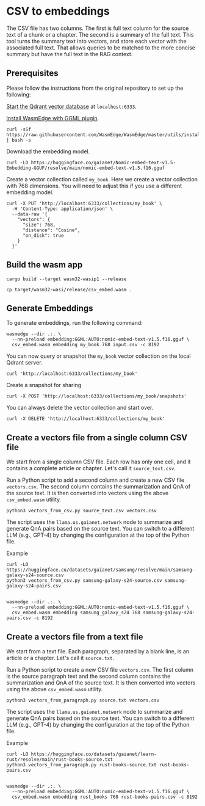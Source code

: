 # CSV to embeddings 

The CSV file has two columns. The first is full text column for the source text of a chunk or a chapter.
The second is a summary of the full text. This tool turns the summary text into vectors, and store
each vector with the associated full text. That allows queries to be matched to the more concise summary
but have the full text in the RAG context.

## Prerequisites

Please follow the instructions from the original repository to set up the following:

[Start the Qdrant vector database](https://qdrant.tech/documentation/quick-start/) at `localhost:6333`.

[Install WasmEdge with GGML plugin](https://wasmedge.org/docs/start/install).

```
curl -sSf https://raw.githubusercontent.com/WasmEdge/WasmEdge/master/utils/install_v2.sh | bash -s
```

Download the embedding model.

```
curl -LO https://huggingface.co/gaianet/Nomic-embed-text-v1.5-Embedding-GGUF/resolve/main/nomic-embed-text-v1.5.f16.gguf
```

Create a vector collection called `my_book`. Here we create a vector collection with 768 dimensions. You will need to adjust this if you use a different embedding model.

```
curl -X PUT 'http://localhost:6333/collections/my_book' \
  -H 'Content-Type: application/json' \
  --data-raw '{
    "vectors": {
      "size": 768,
      "distance": "Cosine",
      "on_disk": true
    }
  }'
```

## Build the wasm app

```
cargo build --target wasm32-wasip1 --release

cp target/wasm32-wasi/release/csv_embed.wasm .
```

## Generate Embeddings

To generate embeddings, run the following command:

```
wasmedge --dir .:. \
  --nn-preload embedding:GGML:AUTO:nomic-embed-text-v1.5.f16.gguf \
  csv_embed.wasm embedding my_book 768 input.csv -c 8192
```

You can now query or snapshot the `my_book` vector collection on the local Qdrant server.

```
curl 'http://localhost:6333/collections/my_book'
```

Create a snapshot for sharing

```
curl -X POST 'http://localhost:6333/collections/my_book/snapshots'
```

You can always delete the vector collection and start over.

```
curl -X DELETE 'http://localhost:6333/collections/my_book'
```

## Create a vectors file from a single column CSV file

We start from a single column CSV file. Each row has only one cell, and it contains a complete article or chapter. Let's call it `source_text.csv`.

Run a Python script to add a second column and create a new CSV file `vectors.csv`. The second column contains the summarization and QnA of the source text. It is then converted into vectors using the above `csv_embed.wasm` utility.

```
python3 vectors_from_csv.py source_text.csv vectors.csv
```

The script uses the `llama.us.gaianet.network` node to summarize and generate QnA pairs based on the source text. You can switch to a different LLM (e.g., GPT-4) by changing the configuration at the top of the Python file.

Example

```
curl -LO https://huggingface.co/datasets/gaianet/samsung/resolve/main/samsung-galaxy-s24-source.csv
python3 vectors_from_csv.py samsung-galaxy-s24-source.csv samsung-galaxy-s24-pairs.csv


wasmedge --dir .:. \
  --nn-preload embedding:GGML:AUTO:nomic-embed-text-v1.5.f16.gguf \
  csv_embed.wasm embedding samsung_galaxy_s24 768 samsung-galaxy-s24-pairs.csv -c 8192
```

## Create a vectors file from a text file

We start from a text file. Each paragraph, separated by a blank line, is an article or a chapter. Let's call it `source.txt`.

Run a Python script to create a new CSV file `vectors.csv`. The first column is the source paragraph text and the second column contains the summarization and QnA of the source text. It is then converted into vectors using the above `csv_embed.wasm` utility.

```
python3 vectors_from_paragraph.py source.txt vectors.csv
```

The script uses the `llama.us.gaianet.network` node to summarize and generate QnA pairs based on the source text. You can switch to a different LLM (e.g., GPT-4) by changing the configuration at the top of the Python file.

Example

```
curl -LO https://huggingface.co/datasets/gaianet/learn-rust/resolve/main/rust-books-source.txt
python3 vectors_from_paragraph.py rust-books-source.txt rust-books-pairs.csv


wasmedge --dir .:. \
  --nn-preload embedding:GGML:AUTO:nomic-embed-text-v1.5.f16.gguf \
  csv_embed.wasm embedding rust_books 768 rust-books-pairs.csv -c 8192
```


